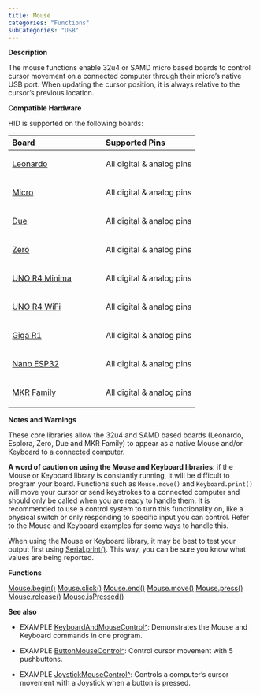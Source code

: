 ```yaml
---
title: Mouse
categories: "Functions"
subCategories: "USB"
---
```


**Description**

The mouse functions enable 32u4 or SAMD micro based boards to control
cursor movement on a connected computer through their micro’s native USB
port. When updating the cursor position, it is always relative to the
cursor’s previous location.

**Compatible Hardware**

HID is supported on the following boards:

<table>
<colgroup>
<col style="width: 50%" />
<col style="width: 50%" />
</colgroup>
<thead>
<tr class="header">
<th style="text-align: left;">Board</th>
<th style="text-align: left;">Supported Pins</th>
</tr>
</thead>
<tbody>
<tr class="odd">
<td style="text-align: left;"><p><a
href="https://docs.arduino.cc/hardware/leonardo">Leonardo</a></p></td>
<td style="text-align: left;"><p>All digital &amp; analog pins</p></td>
</tr>
<tr class="even">
<td style="text-align: left;"><p><a
href="https://docs.arduino.cc/hardware/micro">Micro</a></p></td>
<td style="text-align: left;"><p>All digital &amp; analog pins</p></td>
</tr>
<tr class="odd">
<td style="text-align: left;"><p><a
href="https://docs.arduino.cc/hardware/due">Due</a></p></td>
<td style="text-align: left;"><p>All digital &amp; analog pins</p></td>
</tr>
<tr class="even">
<td style="text-align: left;"><p><a
href="https://docs.arduino.cc/hardware/zero">Zero</a></p></td>
<td style="text-align: left;"><p>All digital &amp; analog pins</p></td>
</tr>
<tr class="odd">
<td style="text-align: left;"><p><a
href="https://docs.arduino.cc/hardware/uno-r4-minima">UNO R4
Minima</a></p></td>
<td style="text-align: left;"><p>All digital &amp; analog pins</p></td>
</tr>
<tr class="even">
<td style="text-align: left;"><p><a
href="https://docs.arduino.cc/hardware/uno-r4-wifi">UNO R4
WiFi</a></p></td>
<td style="text-align: left;"><p>All digital &amp; analog pins</p></td>
</tr>
<tr class="odd">
<td style="text-align: left;"><p><a
href="https://docs.arduino.cc/hardware/giga-r1-wifi">Giga
R1</a></p></td>
<td style="text-align: left;"><p>All digital &amp; analog pins</p></td>
</tr>
<tr class="even">
<td style="text-align: left;"><p><a
href="https://docs.arduino.cc/hardware/nano-esp32">Nano
ESP32</a></p></td>
<td style="text-align: left;"><p>All digital &amp; analog pins</p></td>
</tr>
<tr class="odd">
<td style="text-align: left;"><p><a
href="https://docs.arduino.cc/#mkr-family">MKR Family</a></p></td>
<td style="text-align: left;"><p>All digital &amp; analog pins</p></td>
</tr>
</tbody>
</table>

**Notes and Warnings**

These core libraries allow the 32u4 and SAMD based boards (Leonardo,
Esplora, Zero, Due and MKR Family) to appear as a native Mouse and/or
Keyboard to a connected computer.

**A word of caution on using the Mouse and Keyboard libraries**: if the
Mouse or Keyboard library is constantly running, it will be difficult to
program your board. Functions such as `Mouse.move()` and
`Keyboard.print()` will move your cursor or send keystrokes to a
connected computer and should only be called when you are ready to
handle them. It is recommended to use a control system to turn this
functionality on, like a physical switch or only responding to specific
input you can control. Refer to the Mouse and Keyboard examples for some
ways to handle this.

When using the Mouse or Keyboard library, it may be best to test your
output first using [Serial.print()](../../communication/serial/print).
This way, you can be sure you know what values are being reported.

**Functions**

[Mouse.begin()](../mouse/mousebegin)
[Mouse.click()](../mouse/mouseclick)
[Mouse.end()](../mouse/mouseend)
[Mouse.move()](../mouse/mousemove)
[Mouse.press()](../mouse/mousepress)
[Mouse.release()](../mouse/mouserelease)
[Mouse.isPressed()](../mouse/mouseispressed)

**See also**

-   EXAMPLE
    [KeyboardAndMouseControl^](http://www.arduino.cc/en/Tutorial/KeyboardAndMouseControl):
    Demonstrates the Mouse and Keyboard commands in one program.

-   EXAMPLE
    [ButtonMouseControl^](http://www.arduino.cc/en/Tutorial/ButtonMouseControl):
    Control cursor movement with 5 pushbuttons.

-   EXAMPLE
    [JoystickMouseControl^](http://www.arduino.cc/en/Tutorial/JoystickMouseControl):
    Controls a computer’s cursor movement with a Joystick when a button
    is pressed.

